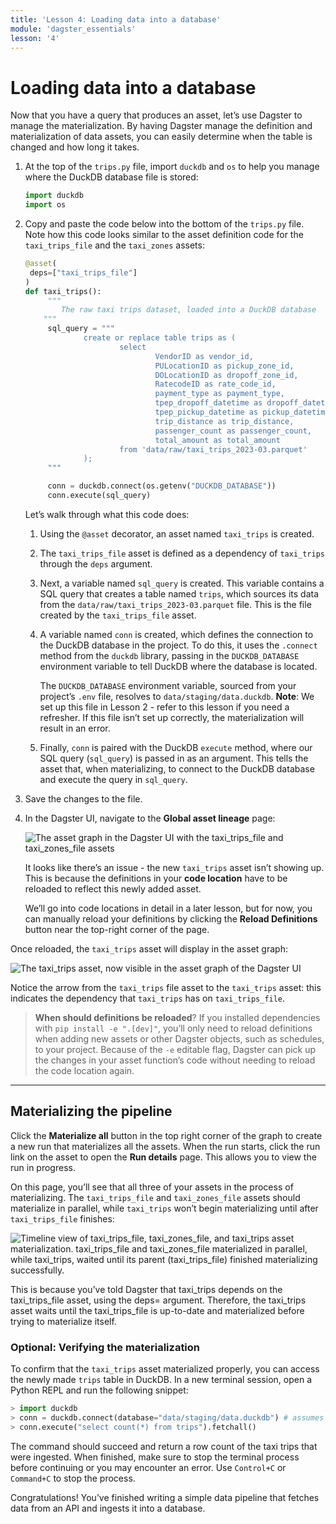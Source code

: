 ```yaml
---
title: 'Lesson 4: Loading data into a database'
module: 'dagster_essentials'
lesson: '4'
---
```


# Loading data into a database

Now that you have a query that produces an asset, let’s use Dagster to manage the materialization. By having Dagster manage the definition and materialization of data assets, you can easily determine when the table is changed and how long it takes.

1. At the top of the `trips.py` file, import `duckdb` and `os` to help you manage where the DuckDB database file is stored:

   ```python
   import duckdb
   import os
   ```

2. Copy and paste the code below into the bottom of the `trips.py` file. Note how this code looks similar to the asset definition code for the `taxi_trips_file` and the `taxi_zones` assets:

   ```python
   @asset(
   	deps=["taxi_trips_file"]
   )
   def taxi_trips():
   		"""
           The raw taxi trips dataset, loaded into a DuckDB database
       """
   		sql_query = """
   				create or replace table trips as (
   						select
   								VendorID as vendor_id,
   								PULocationID as pickup_zone_id,
   								DOLocationID as dropoff_zone_id,
   								RatecodeID as rate_code_id,
   								payment_type as payment_type,
   								tpep_dropoff_datetime as dropoff_datetime,
   								tpep_pickup_datetime as pickup_datetime,
   								trip_distance as trip_distance,
   								passenger_count as passenger_count,
   								total_amount as total_amount
   						from 'data/raw/taxi_trips_2023-03.parquet'
   				);
   		"""

   		conn = duckdb.connect(os.getenv("DUCKDB_DATABASE"))
   		conn.execute(sql_query)
   ```

   Let’s walk through what this code does:

   1. Using the `@asset` decorator, an asset named `taxi_trips` is created.
   2. The `taxi_trips_file` asset is defined as a dependency of `taxi_trips` through the `deps` argument.
   3. Next, a variable named `sql_query` is created. This variable contains a SQL query that creates a table named `trips`, which sources its data from the `data/raw/taxi_trips_2023-03.parquet` file. This is the file created by the `taxi_trips_file` asset.
   4. A variable named `conn` is created, which defines the connection to the DuckDB database in the project. To do this, it uses the `.connect` method from the `duckdb` library, passing in the `DUCKDB_DATABASE` environment variable to tell DuckDB where the database is located.

      The `DUCKDB_DATABASE` environment variable, sourced from your project’s `.env` file, resolves to `data/staging/data.duckdb`. **Note**: We set up this file in Lesson 2 - refer to this lesson if you need a refresher. If this file isn’t set up correctly, the materialization will result in an error.

   5. Finally, `conn` is paired with the DuckDB `execute` method, where our SQL query (`sql_query`) is passed in as an argument. This tells the asset that, when materializing, to connect to the DuckDB database and execute the query in `sql_query`.

3. Save the changes to the file.
4. In the Dagster UI, navigate to the **Global asset lineage** page:

   ![The asset graph in the Dagster UI with the taxi_trips_file and taxi_zones_file assets](/images/dagster-essentials/lesson-4/asset-graph.png)

   It looks like there’s an issue - the new `taxi_trips` asset isn’t showing up. This is because the definitions in your **code location** have to be reloaded to reflect this newly added asset.

   We’ll go into code locations in detail in a later lesson, but for now, you can manually reload your definitions by clicking the **Reload Definitions** button near the top-right corner of the page.

Once reloaded, the `taxi_trips` asset will display in the asset graph:

![The taxi_trips asset, now visible in the asset graph of the Dagster UI](/images/dagster-essentials/lesson-4/taxi-trips-in-asset-graph.png)

Notice the arrow from the `taxi_trips` file asset to the `taxi_trips` asset: this indicates the dependency that `taxi_trips` has on `taxi_trips_file`.

> **When should definitions be reloaded**? If you installed dependencies with `pip install -e ".[dev]"`, you’ll only need to reload definitions when adding new assets or other Dagster objects, such as schedules, to your project. Because of the `-e` editable flag, Dagster can pick up the changes in your asset function’s code without needing to reload the code location again.

---

## Materializing the pipeline

Click the **Materialize all** button in the top right corner of the graph to create a new run that materializes all the assets. When the run starts, click the run link on the asset to open the **Run details** page. This allows you to view the run in progress.

On this page, you’ll see that all three of your assets in the process of materializing. The `taxi_trips_file` and `taxi_zones_file` assets should materialize in parallel, while `taxi_trips` won’t begin materializing until after `taxi_trips_file` finishes:

![Timeline view of taxi_trips_file, taxi_zones_file, and taxi_trips asset materialization. taxi_trips_file and taxi_zones_file materialized in parallel, while taxi_trips, waited until its parent (taxi_trips_file) finished materializing successfully.](/images/dagster-essentials/lesson-4/materialization-graph.png)

This is because you’ve told Dagster that taxi_trips depends on the taxi_trips_file asset, using the deps= argument. Therefore, the taxi_trips asset waits until the taxi_trips_file is up-to-date and materialized before trying to materialize itself.

### Optional: Verifying the materialization

To confirm that the `taxi_trips` asset materialized properly, you can access the newly made `trips` table in DuckDB. In a new terminal session, open a Python REPL and run the following snippet:

```python
> import duckdb
> conn = duckdb.connect(database="data/staging/data.duckdb") # assumes you're writing to the same destination as specified in .env.example
> conn.execute("select count(*) from trips").fetchall()
```

The command should succeed and return a row count of the taxi trips that were ingested. When finished, make sure to stop the terminal process before continuing or you may encounter an error. Use `Control+C` or `Command+C` to stop the process.

Congratulations! You’ve finished writing a simple data pipeline that fetches data from an API and ingests it into a database.

